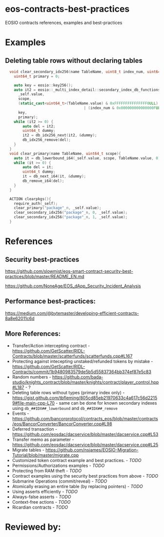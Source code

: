 # eos-contracts-best-practices
EOSIO contracts references, examples and best-practices

# Examples
## Deleting table rows without declaring tables
```cpp
  void clear_secondary_idx256(name TableName, uint8_t index_num, uint64_t scope){
    uint64_t primary = 0;

    auto key = eosio::key256();
    auto it2 = eosio::_multi_index_detail::secondary_index_db_functions<key256>::db_idx_lowerbound(
      _self.value, 
      scope, 
      (static_cast<uint64_t>(TableName.value) & 0xFFFFFFFFFFFFFFF0ULL)
                                    | (index_num & 0x000000000000000FULL), 
      key, 
      primary);
    while (it2 >= 0) {
        auto del = it2;
        uint64_t dummy;
        it2 = db_idx256_next(it2, &dummy);
        db_idx256_remove(del);
    }
  }
  void clear_primary(name TableName, uint64_t scope){
    auto it = db_lowerbound_i64(_self.value, scope, TableName.value, 0);
    while (it >= 0) {
        auto del = it;
        uint64_t dummy;
        it = db_next_i64(it, &dummy);
        db_remove_i64(del);
    }
  }

  ACTION clearpkgs(){
    require_auth(_self);
    clear_primary("package"_n, _self.value);
    clear_secondary_idx256("package"_n, 0, _self.value);
    clear_secondary_idx256("package"_n, 1, _self.value);
  }
```

# References
## Security best-practices
https://github.com/slowmist/eos-smart-contract-security-best-practices/blob/master/README_EN.md

https://github.com/NoneAge/EOS_dApp_Security_Incident_Analysis

## Performance best-practices:
https://medium.com/@bytemaster/developing-efficient-contracts-8a8e62011c6d

## More References:

* Transfer/Action intercepting contract - https://github.com/GetScatter/RIDL-Contracts/blob/master/scatterfunds/scatterfunds.cpp#L167 
* Protecting against intecepting unstaked/refunded tokens by mistake - https://github.com/GetScatter/RIDL-Contracts/commit/1b9480983579de5b5d55837364bb374ef87e5c83
* Random numbers - https://github.com/bada-studio/knights_contract/blob/master/knights/contract/player_control.hpp#L187 - ?
* Deleting table rows without types (primary index only) - https://gist.github.com/tbfleming/805cd85eb21970633c4a617c56d22159#file-main-cpp-L70 - same can be done for known secondary indexes using ```db_##IDX##_lowerbound``` and ```db_##IDX##_remove```
* Events - https://github.com/bancorprotocol/contracts_eos/blob/master/contracts/eos/BancorConverter/BancorConverter.cpp#L98
* Deferred transaction - https://github.com/eosdac/dacservice/blob/master/dacservice.cpp#L53
* Transfer memo as parameter - https://github.com/eosdac/dacservice/blob/master/dacservice.cpp#L25
* Migrate tables - https://github.com/nsjames/EOSIO-Migration-Tutorial/blob/master/migrate.cpp
* Customized token contract example and best practices. - *TODO*
* Permissions/Authorizations examples - *TODO*
* Protecting from RAM theft - *TODO*
* Contract examples using the security best practices from above - *TODO*
* Submarine Operations (commit/reveal) - *TODO*
* Atomically erasing an entire table (by replacing pointers) - *TODO*
* Using asserts efficiently - *TODO*
* Always-false asserts - *TODO*
* Context-free actions - *TODO*
* Ricardian contracts - *TODO*


# Reviewed by:
